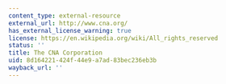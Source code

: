 ```yaml
---
content_type: external-resource
external_url: http://www.cna.org/
has_external_license_warning: true
license: https://en.wikipedia.org/wiki/All_rights_reserved
status: ''
title: The CNA Corporation
uid: 8d164221-424f-44e9-a7ad-83bec236eb3b
wayback_url: ''
---
```

